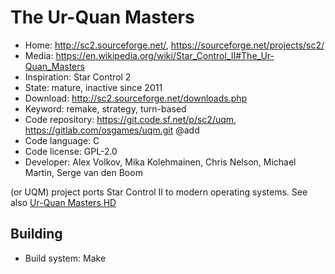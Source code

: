 # The Ur-Quan Masters

- Home: http://sc2.sourceforge.net/, https://sourceforge.net/projects/sc2/
- Media: https://en.wikipedia.org/wiki/Star_Control_II#The_Ur-Quan_Masters
- Inspiration: Star Control 2
- State: mature, inactive since 2011
- Download: http://sc2.sourceforge.net/downloads.php
- Keyword: remake, strategy, turn-based
- Code repository: https://git.code.sf.net/p/sc2/uqm, https://gitlab.com/osgames/uqm.git @add
- Code language: C
- Code license: GPL-2.0
- Developer: Alex Volkov, Mika Kolehmainen, Chris Nelson, Michael Martin, Serge van den Boom

(or UQM) project ports Star Control II to modern operating systems.
See also [Ur-Quan Masters HD](https://sourceforge.net/projects/urquanmastershd/)

## Building

- Build system: Make
